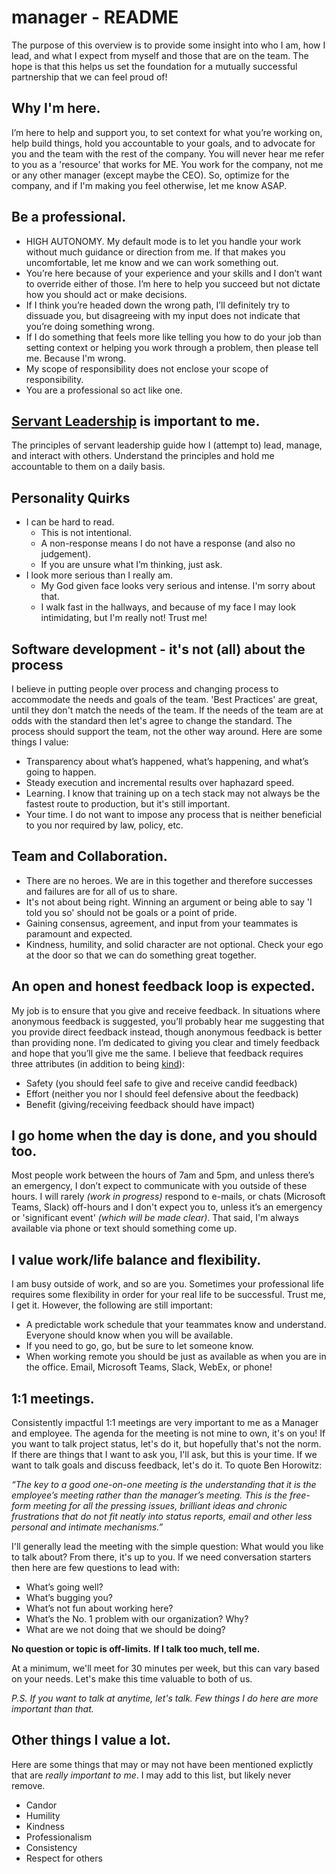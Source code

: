 # manager - README
The purpose of this overview is to provide some insight into who I am, how I lead, and what I expect from myself and those that are on the team.  The hope is that this helps us set the foundation for a mutually successful partnership that we can feel proud of!

## Why I'm here.

I’m here to help and support you, to set context for what you’re working on, help build things, hold you accountable to your goals, and to advocate for you and the team with the rest of the company.  You will never hear me refer to you as a 'resource' that works for ME.  You work for the company, not me or any other manager (except maybe the CEO).  So, optimize for the company, and if I'm making you feel otherwise, let me know ASAP.

## Be a professional.
- HIGH AUTONOMY.  My default mode is to let you handle your work without much guidance or direction from me.  If that makes you uncomfortable, let me know and we can work something out.
- You’re here because of your experience and your skills and I don’t want to override either of those. I’m here to help you succeed but not dictate how you should act or make decisions.
- If I think you’re headed down the wrong path, I’ll definitely try to dissuade you, but disagreeing with my input does not indicate that you’re doing something wrong.
- If I do something that feels more like telling you how to do your job than setting context or helping you work through a problem, then please tell me.  Because I'm wrong.
- My scope of responsibility does not enclose your scope of responsibility.
- You are a professional so act like one.

## [Servant Leadership](http://toservefirst.com/key-practices-of-servant-leadership.html) is important to me.
The principles of servant leadership guide how I (attempt to) lead, manage, and interact with others.  Understand the principles and hold me accountable to them on a daily basis.

## Personality Quirks
- I can be hard to read.
  - This is not intentional.
  - A non-response means I do not have a response (and also no judgement).
  - If you are unsure what I’m thinking, just ask.
- I look more serious than I really am.
  - My God given face looks very serious and intense.  I'm sorry about that.
  - I walk fast in the hallways, and because of my face I may look intimidating, but I'm really not!  Trust me!

## Software development - it's not (all) about the process
I believe in putting people over process and changing process to accommodate the needs and goals of the team.  'Best Practices' are great, until they don't match the needs of the team.  If the needs of the team are at odds with the standard then let's agree to change the standard.  The process should support the team, not the other way around.  Here are some things I value:

- Transparency about what’s happened, what’s happening, and what’s going to happen.
- Steady execution and incremental results over haphazard speed.
- Learning.  I know that training up on a tech stack may not always be the fastest route to production, but it's still important.
- Your time.  I do not want to impose any process that is neither beneficial to you nor required by law, policy, etc.

## Team and Collaboration.
- There are no heroes.  We are in this together and therefore successes and failures are for all of us to share.
- It's not about being right.  Winning an argument or being able to say 'I told you so' should not be goals or a point of pride.
- Gaining consensus, agreement, and input from your teammates is paramount and expected.
- Kindness, humility, and solid character are not optional.  Check your ego at the door so that we can do something great together.

## An open and honest feedback loop is expected.
My job is to ensure that you give and receive feedback. In situations where anonymous feedback is suggested, you’ll probably hear me suggesting that you provide direct feedback instead, though anonymous feedback is better than providing none. I’m dedicated to giving you clear and timely feedback and hope that you’ll give me the same. I believe that feedback requires three attributes (in addition to being [kind](https://www.merriam-webster.com/dictionary/kindness)):

- Safety (you should feel safe to give and receive candid feedback)
- Effort (neither you nor I should feel defensive about the feedback)
- Benefit (giving/receiving feedback should have impact)

## I go home when the day is done, and you should too.
Most people work between the hours of 7am and 5pm, and unless there’s an emergency, I don’t expect to communicate with you outside of these hours. I will rarely _(work in progress)_ respond to e-mails, or chats (Microsoft Teams, Slack) off-hours and I don't expect you to, unless it’s an emergency or 'significant event' _(which will be made clear)_.  That said, I'm always available via phone or text should something come up.

## I value work/life balance and flexibility.
I am busy outside of work, and so are you.  Sometimes your professional life requires some flexibility in order for your real life to be successful.  Trust me, I get it.  However, the following are still important:

- A predictable work schedule that your teammates know and understand.  Everyone should know when you will be available.
- If you need to go, go, but be sure to let someone know.
- When working remote you should be just as available as when you are in the office.  Email, Microsoft Teams, Slack, WebEx, or phone!

## 1:1 meetings.
Consistently impactful 1:1 meetings are very important to me as a Manager and employee.  The agenda for the meeting is not mine to own, it's on you!  If you want to talk project status, let's do it, but hopefully that's not the norm.  If there are things that I want to ask you, I'll ask, but this is your time. If we want to talk goals and discuss feedback, let's do it.  To quote Ben Horowitz:

_“The key to a good one-on-one meeting is the understanding that it is the employee’s meeting rather than the manager’s meeting. This is the free-form meeting for all the pressing issues, brilliant ideas and chronic frustrations that do not fit neatly into status reports, email and other less personal and intimate mechanisms.”_

I'll generally lead the meeting with the simple question: What would you like to talk about?  From there, it's up to you.  If we need conversation starters then here are few questions to lead with:
- What’s going well?
- What’s bugging you?
- What’s not fun about working here?
- What’s the No. 1 problem with our organization? Why?
- What are we not doing that we should be doing?

**No question or topic is off-limits.**
**If I talk too much, tell me.**

At a minimum, we'll meet for 30 minutes per week, but this can vary based on your needs.  Let's make this time valuable to both of us.

_P.S. If you want to talk at anytime, let's talk.  Few things I do here are more important than that._

## Other things I value a lot.
Here are some things that may or may not have been mentioned explictly that are _really important to me_.  I may add to this list, but likely never remove.

- Candor
- Humility
- Kindness
- Professionalism
- Consistency
- Respect for others
